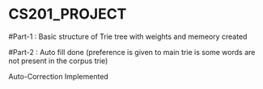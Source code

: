 # CS201_PROJECT

#Part-1 : Basic structure of Trie tree with weights and memeory created

#Part-2 : Auto fill done (preference is given to main trie is some words are not present in the corpus trie)

Auto-Correction Implemented
